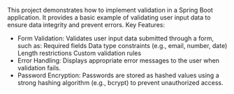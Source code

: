 This project demonstrates how to implement validation in a Spring Boot application. It provides a basic example of validating user input data to ensure data integrity and prevent errors.
Key Features:
- Form Validation: Validates user input data submitted through a form, such as:
    Required fields
    Data type constraints (e.g., email, number, date)
    Length restrictions
    Custom validation rules
- Error Handling: Displays appropriate error messages to the user when validation fails.
- Password Encryption:
   Passwords are stored as hashed values using a strong hashing algorithm (e.g., bcrypt) to prevent unauthorized access.
